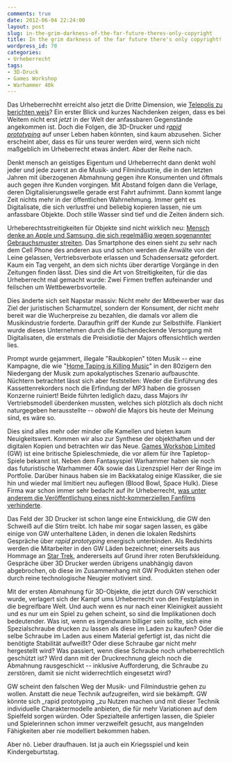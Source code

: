```yaml
---
comments: true
date: 2012-06-04 22:24:00
layout: post
slug: in-the-grim-darkness-of-the-far-future-theres-only-copyright
title: In the grim darkness of the far future there's only copyright!
wordpress_id: 78
categories:
- Urheberrecht
tags:
- 3D-Druck
- Games Workshop
- Warhammer 40k
---
```


Das Urheberrechht erreicht also jetzt die Dritte Dimension, wie [Telepolis zu berichten weis](http://www.heise.de/tp/artikel/37/37044/1.html)? Ein erster Blick und kurzes Nachdenken zeigen, dass es bei Weitem nicht erst _jetzt_ in der Welt der anfassbaren Gegenstände angekommen ist. Doch die Folgen, die 3D-Drucker und _r[apid prototyping](http://de.wikipedia.org/wiki/Rapid_Prototyping)_ auf unser Leben haben könnten, sind kaum abzusehen. Sicher erscheint aber, dass es für uns teurer werden wird, wenn sich nicht maßgeblich im Urheberrecht etwas ändert. Aber der Reihe nach.

Denkt mensch an geistiges Eigentum und Urheberrecht dann denkt wohl jeder und jede zuerst an die Musik- und Filmindustrie, die in den letzten Jahren mit überzogenen Abmahnung gegen ihre Konsumenten und öftmals auch gegen ihre Kunden vorgingen. Mit Abstand folgen dann die Verlage, deren Digitalisierungswelle gerade erst Fahrt aufnimmt. Dann kommt lange Zeit nichts mehr in der öffentlichen Wahrnehmung. Immer geht es Digitalisate, die sich verlustfrei und beliebig kopieren lassen, nie um anfassbare Objekte. Doch stille Wasser sind tief und die Zeiten ändern sich.

Urheberechtsstreitigkeiten für Objekte sind nicht wirklich neu: [Mensch denke an Apple und Samsung, die sich regelmäßig wegen sogenannter Gebrauchsmuster streiten](http://www.sueddeutsche.de/digital/gericht-verbietet-auslieferung-in-europa-apple-stoppt-samsungs-neues-galaxy-tab-1.1129880). Das Smartphone des einen sieht zu sehr nach dem Cell Phone des anderen aus und schon werden die Anwälte von der Leine gelassen, Vertriebsverbote erlassen und Schadensersatz gefordert. Kaum ein Tag vergeht, an dem sich nichts über derartige Vorgänge in den Zeitungen finden lässt. Dies sind die Art von Streitigkeiten, für die das Urheberrecht mal gemacht wurde: Zwei Firmen treffen aufeinander und feilschen um Wettbewerbsvorteile.

Dies änderte sich seit Napstar massiv: Nicht mehr der Mitbewerber war das Ziel der juristischen Scharmutzel, sondern der Konsument, der nicht mehr bereit war die Wucherpreise zu bezahlen, die damals vor allem die Musikindustrie forderte. Daraufhin griff der Kunde zur Selbsthilfe. Flankiert wurde dieses Unternehmen durch die flächendeckende Versorgung mit Digitalisaten, die erstmals die Preisidiotie der Majors offensichtlich werden lies.

Prompt wurde gejammert, illegale "Raubkopien" töten Musik -- eine Kampagne, die wie "[Home Taping is Killing Music](http://en.wikipedia.org/wiki/Home_Taping_Is_Killing_Music)" in den 80zigern den Niedergang der Musik zum apokalyptisches Szenario aufbauschte. Nüchtern betrachtet lässt sich aber feststellen: Weder die Einführung des Kassettenrekorders noch die Erfindung der MP3 haben die grossen Konzerne ruiniert! Beide führten lediglich dazu, dass Majors ihr Vertriebsmodell überdenken mussten, welches sich plötzlich als doch nicht naturgegeben herausstellte -- _obwohl_ die Majors bis heute der Meinung sind, es wäre so.

Dies sind alles mehr oder minder olle Kamellen und bieten kaum Neuigkeitswert. Kommen wir also zur Synthese der objekthaften und der digitalen Kopien und betrachten wir das Neue. [Games Workshop Limited](http://www.games-workshop.com/gws/) (GW) ist eine britische Spieleschmiede, die vor allem für ihre Tapletop-Spiele bekannt ist. Neben dem Fantasyspiel Warhammer haben sie noch das futuristische Warhammer 40k sowie das Lizenzspiel Herr der Ringe im Portfolie. Darüber hinaus haben sie im Backkatalog einige Klassiker, die sie hin und wieder mal limitiert neu auflegen (Blood Bowl, Space Hulk). Diese Firma war schon immer sehr bedacht auf ihr Urheberrecht, [was unter anderem die Veröffentlichung eines nicht-kommerziellen Fanfilms verhinderte](http://wh40k.lexicanum.de/wiki/DAMNATUS-Verbot#.T80WO4niodM).

Das Feld der 3D Drucker ist schon lange eine Entwicklung, die GW den Schweiß auf die Stirn treibt. Ich habe mir sogar sagen lassen, es gäbe einige von GW unterhaltene Läden, in denen die lokalen Redshirts Gespräche über _rapid prototyping_ energisch unterbinden. Als Redshirts werden die Mitarbeiter in den GW Läden bezeichnet; einerseits aus Hommage an [Star Trek](http://de.wikipedia.org/wiki/Redshirt), andererseits auf Grund ihrer roten Berufskleidung. Gespräche über 3D Drucker werden übrigens unabhängig davon abgebrochen, ob diese im Zusammenhang mit GW Produkten stehen oder durch reine technologische Neugier motiviert sind.

Mit der ersten Abmahnung für 3D-Objekte, die jetzt durch GW verschickt wurde, verlagert sich der Kampf ums Urheberrecht von den Festplatten in die begreifbare Welt. Und auch wenn es nur nach einer Kleinigkeit aussieht und es nur um ein Spiel zu gehen scheint, so sind die Implikationen doch bedeutender. Was ist, wenn es irgendwann billiger sein sollte, sich eine Spezialschraube drucken zu lassen als diese im Laden zu kaufen? Oder die selbe Schraube im Laden aus einem Material gefertigt ist, das nicht die benötigte Stabilität aufweißt? Oder diese Schraube gar nicht mehr hergestellt wird? Was passiert, wenn diese Schraube noch urheberrechtlich geschützt ist? Wird dann mit der Druckrechnung gleich noch die Abmahnung rausgeschickt -- inklusive Aufforderung, die Schraube zu zerstören, damit sie nicht widerrechtlich eingesetzt wird?

GW scheint den falschen Weg der Musik- und Filmindustrie gehen zu wollen. Anstatt die neue Technik aufzugreifen, wird sie bekämpft. GW könnte sich _rapid prototyping _zu Nutzen machen und mit dieser Technik individuelle Charaktermodelle anbieten, die für mehr Variationen auf dem Spielfeld sorgen würden. Oder Spezialteile anfertigen lassen, die Spieler und Spielerinnen schon immer verzweifelt gesucht, aus mangelnden Fähigkeiten aber nie modelliert bekommen haben.

Aber nö. Lieber draufhauen. Ist ja auch ein Kriegsspiel und kein Kindergeburtstag.
